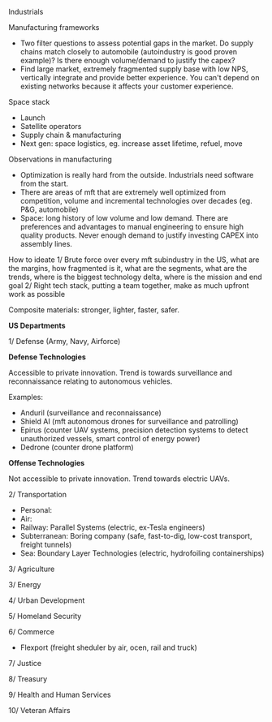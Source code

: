 Industrials

Manufacturing frameworks
- Two filter questions to assess potential gaps in the market. Do supply chains match closely to automobile (autoindustry is good proven example)? Is there enough volume/demand to justify the capex? 
- Find large market, extremely fragmented supply base with low NPS, vertically integrate and provide better experience. You can't depend on existing networks because it affects your customer experience.

Space stack
- Launch
- Satellite operators
- Supply chain & manufacturing 
- Next gen: space logistics, eg. increase asset lifetime, refuel, move

Observations in manufacturing
- Optimization is really hard from the outside. Industrials need software from the start.
- There are areas of mft that are extremely well optimized from competition, volume and incremental technologies over decades (eg. P&G, automobile)
- Space: long history of low volume and low demand. There are preferences and advantages to manual engineering to ensure high quality products. Never enough demand to justify investing CAPEX into assembly lines.

How to ideate 
1/ Brute force over every mft subindustry in the US, what are the margins, how fragmented is it, what are the segments, what are the trends, where is the biggest technology delta, where is the mission and end goal 
2/ Right tech stack, putting a team together, make as much upfront work as possible

Composite materials: stronger, lighter, faster, safer.

**US Departments**

1/ Defense (Army, Navy, Airforce) 

**Defense Technologies**

Accessible to private innovation. Trend is towards surveillance and reconnaissance relating to autonomous vehicles. 

Examples:
- Anduril (surveillance and reconnaissance)
- Shield AI (mft autonomous drones for surveillance and patrolling)
- Epirus (counter UAV systems, precision detection systems to detect unauthorized vessels, smart control of energy power)
- Dedrone (counter drone platform) 

**Offense Technologies**

Not accessible to private innovation. Trend towards electric UAVs.

2/ Transportation
- Personal: 
- Air: 
- Railway: Parallel Systems (electric, ex-Tesla engineers)
- Subterranean: Boring company (safe, fast-to-dig, low-cost transport, freight tunnels)
- Sea: Boundary Layer Technologies (electric, hydrofoiling containerships)

3/ Agriculture 

3/ Energy 

4/ Urban Development 

5/ Homeland Security 

6/ Commerce 
- Flexport (freight sheduler by air, ocen, rail and truck)

7/ Justice  

8/ Treasury  

9/ Health and Human Services  

10/ Veteran Affairs  

